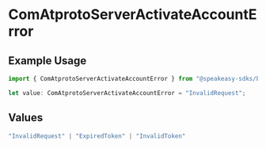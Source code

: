 # ComAtprotoServerActivateAccountError

## Example Usage

```typescript
import { ComAtprotoServerActivateAccountError } from "@speakeasy-sdks/bluesky/models/errors";

let value: ComAtprotoServerActivateAccountError = "InvalidRequest";
```

## Values

```typescript
"InvalidRequest" | "ExpiredToken" | "InvalidToken"
```